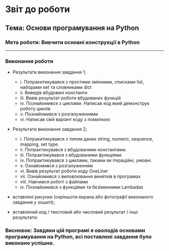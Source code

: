 # Звіт до роботи
## Тема: Основи програмування на Python
### Мета роботи: Вивчити основні конструкції в Python
---
### Виконання роботи
- Результати виконання завдання 1;
    - i. Попракитикувався з простими змінними, списками list, наборами set та словниками dict
    - ii. Виведів вбудовані константи
    - iii. Вивів результат роботи вбудованих функцій
    - iv. Познайомився з циклами. Написав код який демонструє роботу циклів
    - v. Познайомився з розгалуженнями
    - vi. Написав свій варіант коду з помилкою
- Результати виконання завдання 2;
    - i. Попракитикувався з  типом даних string, numeric, sequence, mapping, set type.
    - ii. Попрактикувався з вбудованими константами.
    - iii. Попрактикувався з вбудованими функціями.
    - iv. Попрактикувався з циклами, такими як ітераційні, умовні.
    - v. Ознайомився з розгалуженням
    - vi. Вивів результат роботи коду OneLiner
    - vii. Ознайомився з виловлювання винятків в програмах
    - viii. Навчився роботі з файлами
    - ix. Познайомився з функціями та безіменними Lambadas
- вставлені рисунки (скріншоти екрана або фотографії виконаного завдання у зошиті);

- вставлений код / текстовий або числовий результат / інші результати:



### Висновок: Завдяки цій програмі я оволодів основами програмування на Python, всі поставлені завдання було виконано успішно.